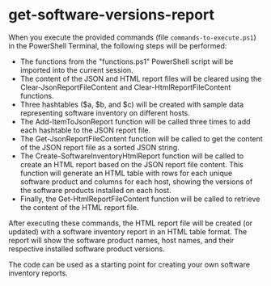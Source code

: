 # get-software-versions-report

When you execute the provided commands (file `commands-to-execute.ps1`) in the PowerShell Terminal, the following steps will be performed:

- The functions from the "functions.ps1" PowerShell script will be imported into the current session.
- The content of the JSON and HTML report files will be cleared using the Clear-JsonReportFileContent and Clear-HtmlReportFileContent functions.
- Three hashtables ($a, $b, and $c) will be created with sample data representing software inventory on different hosts.
- The Add-ItemToJsonReport function will be called three times to add each hashtable to the JSON report file.
- The Get-JsonReportFileContent function will be called to get the content of the JSON report file as a sorted JSON string.
- The Create-SoftwareInventoryHtmlReport function will be called to create an HTML report based on the JSON report file content. This function will generate an HTML table with rows for each unique software product and columns for each host, showing the versions of the software products installed on each host.
- Finally, the Get-HtmlReportFileContent function will be called to retrieve the content of the HTML report file.

After executing these commands, the HTML report file will be created (or updated) with a software inventory report in an HTML table format. The report will show the software product names, host names, and their respective installed software product versions. 

The code can be used as a starting point for creating your own software inventory reports.